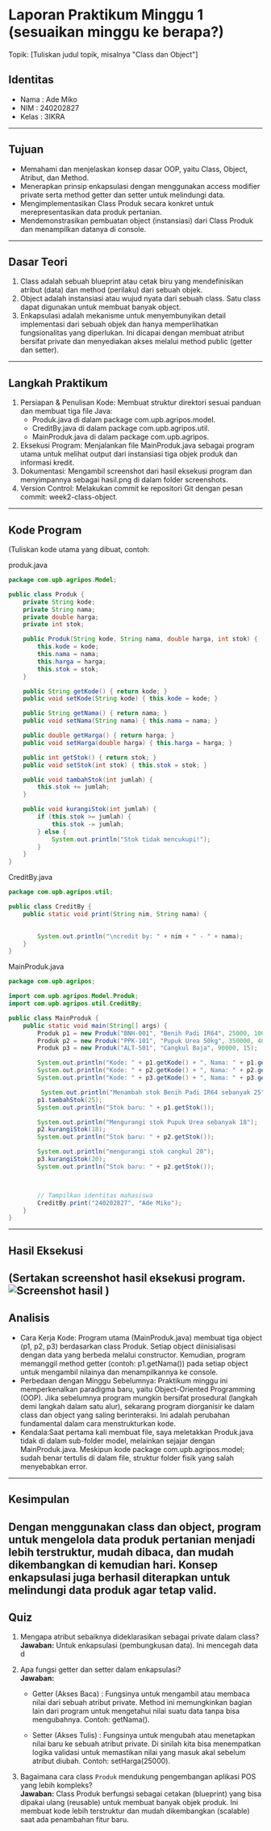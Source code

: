 # Laporan Praktikum Minggu 1 (sesuaikan minggu ke berapa?)
Topik: [Tuliskan judul topik, misalnya "Class dan Object"]

## Identitas
- Nama  : Ade Miko
- NIM   : 240202827
- Kelas : 3IKRA

---

## Tujuan
- Memahami dan menjelaskan konsep dasar OOP, yaitu Class, Object, Atribut, dan Method. 
- Menerapkan prinsip enkapsulasi dengan menggunakan access modifier private serta method getter dan setter untuk melindungi data.
- Mengimplementasikan Class Produk secara konkret untuk merepresentasikan data produk pertanian.
- Mendemonstrasikan pembuatan object (instansiasi) dari Class Produk dan menampilkan datanya di console. 
---

## Dasar Teori
1. Class adalah sebuah blueprint atau cetak biru yang mendefinisikan atribut (data) dan method (perilaku) dari sebuah objek.
2. Object adalah instansiasi atau wujud nyata dari sebuah class. Satu class dapat digunakan untuk membuat banyak object.
3. Enkapsulasi adalah mekanisme untuk menyembunyikan detail implementasi dari sebuah objek dan hanya memperlihatkan fungsionalitas yang diperlukan. Ini dicapai dengan membuat atribut bersifat private dan menyediakan akses melalui method public (getter dan setter).

---

## Langkah Praktikum
1. Persiapan & Penulisan Kode: Membuat struktur direktori sesuai panduan dan membuat tiga file Java:
   - Produk.java di dalam package com.upb.agripos.model.
   - CreditBy.java di dalam package com.upb.agripos.util.
   - MainProduk.java di dalam package com.upb.agripos.
2. Eksekusi Program: Menjalankan file MainProduk.java sebagai program utama untuk melihat output dari instansiasi tiga objek produk dan informasi kredit.
3. Dokumentasi: Mengambil screenshot dari hasil eksekusi program dan menyimpannya sebagai hasil.png di dalam folder screenshots.
4. Version Control: Melakukan commit ke repositori Git dengan pesan commit: week2-class-object.
---

## Kode Program
(Tuliskan kode utama yang dibuat, contoh:  

produk.java
```java 
package com.upb.agripos.Model;

public class Produk {
    private String kode;
    private String nama;
    private double harga;
    private int stok;

    public Produk(String kode, String nama, double harga, int stok) {
        this.kode = kode;
        this.nama = nama;
        this.harga = harga;
        this.stok = stok;
    }

    public String getKode() { return kode; }
    public void setKode(String kode) { this.kode = kode; }

    public String getNama() { return nama; }
    public void setNama(String nama) { this.nama = nama; }

    public double getHarga() { return harga; }
    public void setHarga(double harga) { this.harga = harga; }

    public int getStok() { return stok; }
    public void setStok(int stok) { this.stok = stok; }

    public void tambahStok(int jumlah) {
        this.stok += jumlah;
    }

    public void kurangiStok(int jumlah) {
        if (this.stok >= jumlah) {
            this.stok -= jumlah;
        } else {
            System.out.println("Stok tidak mencukupi!");
        }
    }
}
```
CreditBy.java
```java
package com.upb.agripos.util;

public class CreditBy {
    public static void print(String nim, String nama) {

    
        System.out.println("\ncredit by: " + nim + " - " + nama);
    }
}
```
MainProduk.java
```java
package com.upb.agripos;

import com.upb.agripos.Model.Produk;
import com.upb.agripos.util.CreditBy;

public class MainProduk {
    public static void main(String[] args) {
        Produk p1 = new Produk("BNH-001", "Benih Padi IR64", 25000, 100);
        Produk p2 = new Produk("PPK-101", "Pupuk Urea 50kg", 350000, 40);
        Produk p3 = new Produk("ALT-501", "Cangkul Baja", 90000, 15);

        System.out.println("Kode: " + p1.getKode() + ", Nama: " + p1.getNama() + ", Harga: " + p1.getHarga() + ", Stok: " + p1.getStok());
        System.out.println("Kode: " + p2.getKode() + ", Nama: " + p2.getNama() + ", Harga: " + p2.getHarga() + ", Stok: " + p2.getStok());
        System.out.println("Kode: " + p3.getKode() + ", Nama: " + p3.getNama() + ", Harga: " + p3.getHarga() + ", Stok: " + p3.getStok());

         System.out.println("Menambah stok Benih Padi IR64 sebanyak 25");
        p1.tambahStok(25);
        System.out.println("Stok baru: " + p1.getStok());

        System.out.println("Mengurangi stok Pupuk Urea sebanyak 18");
        p2.kurangiStok(18);
        System.out.println("Stok baru: " + p2.getStok());

        System.out.println("mengurangi stok cangkul 20");
        p3.kurangiStok(20);
        System.out.println("Stok baru: " + p2.getStok());        



        // Tampilkan identitas mahasiswa
        CreditBy.print("240202827", "Ade Miko");
    }
}
```
---

## Hasil Eksekusi
(Sertakan screenshot hasil eksekusi program.  
![Screenshot hasil](screenshots/hasil.png)
)
---

## Analisis
- Cara Kerja Kode: Program utama (MainProduk.java) membuat tiga object (p1, p2, p3) berdasarkan class Produk. Setiap object diinisialisasi dengan data yang berbeda melalui constructor. Kemudian, program memanggil method getter (contoh: p1.getNama()) pada setiap object untuk mengambil nilainya dan menampilkannya ke console.
- Perbedaan dengan Minggu Sebelumnya: Praktikum minggu ini memperkenalkan paradigma baru, yaitu Object-Oriented Programming (OOP). Jika sebelumnya program mungkin bersifat prosedural (langkah demi langkah dalam satu alur), sekarang program diorganisir ke dalam class dan object yang saling berinteraksi. Ini adalah perubahan fundamental dalam cara menstrukturkan kode.
- Kendala:Saat pertama kali membuat file, saya meletakkan Produk.java tidak di dalam sub-folder model, melainkan sejajar dengan MainProduk.java. Meskipun kode package com.upb.agripos.model; sudah benar tertulis di dalam file, struktur folder fisik yang salah menyebabkan error.
---

## Kesimpulan
Dengan menggunakan class dan object, program untuk mengelola data produk pertanian menjadi lebih terstruktur, mudah dibaca, dan mudah dikembangkan di kemudian hari. Konsep enkapsulasi juga berhasil diterapkan untuk melindungi data produk agar tetap valid.
---

## Quiz
1. Mengapa atribut sebaiknya dideklarasikan sebagai private dalam class?  
   **Jawaban:** Untuk enkapsulasi (pembungkusan data). Ini mencegah data d

2. Apa fungsi getter dan setter dalam enkapsulasi?  
   **Jawaban:** 
   - Getter (Akses Baca) : Fungsinya untuk mengambil atau membaca nilai dari sebuah atribut private. Method ini memungkinkan bagian lain dari program untuk mengetahui nilai suatu data tanpa bisa mengubahnya. Contoh: getNama().

   - Setter (Akses Tulis) : Fungsinya untuk mengubah atau menetapkan nilai baru ke sebuah atribut private. Di sinilah kita bisa menempatkan logika validasi untuk memastikan nilai yang masuk akal sebelum atribut diubah. Contoh: setHarga(25000).


3. Bagaimana cara class `Produk` mendukung pengembangan aplikasi POS yang lebih kompleks?  
   **Jawaban:** Class Produk berfungsi sebagai cetakan (blueprint) yang bisa dipakai ulang (reusable) untuk membuat banyak objek produk. Ini membuat kode lebih terstruktur dan mudah dikembangkan (scalable) saat ada penambahan fitur baru.
